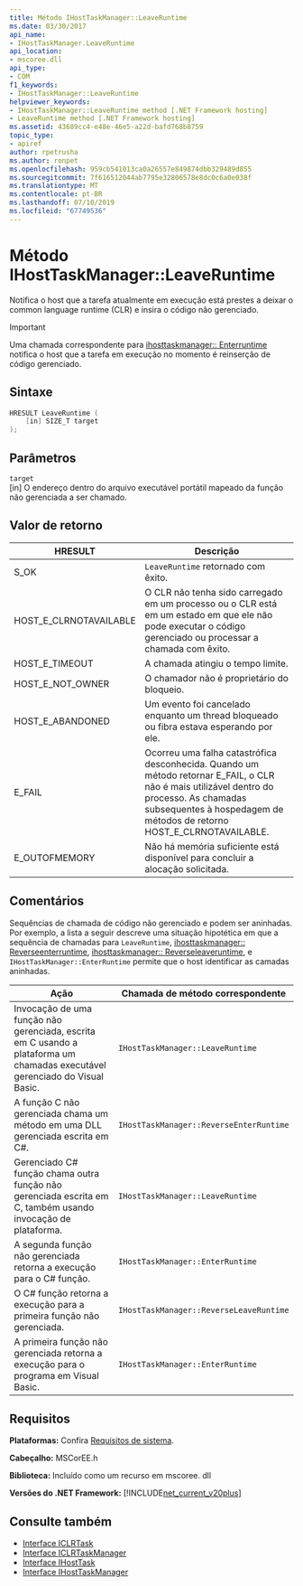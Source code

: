 ```yaml
---
title: Método IHostTaskManager::LeaveRuntime
ms.date: 03/30/2017
api_name:
- IHostTaskManager.LeaveRuntime
api_location:
- mscoree.dll
api_type:
- COM
f1_keywords:
- IHostTaskManager::LeaveRuntime
helpviewer_keywords:
- IHostTaskManager::LeaveRuntime method [.NET Framework hosting]
- LeaveRuntime method [.NET Framework hosting]
ms.assetid: 43689cc4-e48e-46e5-a22d-bafd768b8759
topic_type:
- apiref
author: rpetrusha
ms.author: ronpet
ms.openlocfilehash: 959cb541013ca0a26557e849874dbb329489d855
ms.sourcegitcommit: 7f616512044ab7795e32806578e8dc0c6a0e038f
ms.translationtype: MT
ms.contentlocale: pt-BR
ms.lasthandoff: 07/10/2019
ms.locfileid: "67749536"
---
```

# <a name="ihosttaskmanagerleaveruntime-method"></a>Método IHostTaskManager::LeaveRuntime
Notifica o host que a tarefa atualmente em execução está prestes a deixar o common language runtime (CLR) e insira o código não gerenciado.  
  
> [!IMPORTANT]
>  Uma chamada correspondente para [ihosttaskmanager:: Enterruntime](../../../../docs/framework/unmanaged-api/hosting/ihosttaskmanager-enterruntime-method.md) notifica o host que a tarefa em execução no momento é reinserção de código gerenciado.  
  
## <a name="syntax"></a>Sintaxe  
  
```cpp  
HRESULT LeaveRuntime (  
    [in] SIZE_T target  
);  
```  
  
## <a name="parameters"></a>Parâmetros  
 `target`  
 [in] O endereço dentro do arquivo executável portátil mapeado da função não gerenciada a ser chamado.  
  
## <a name="return-value"></a>Valor de retorno  
  
|HRESULT|Descrição|  
|-------------|-----------------|  
|S_OK|`LeaveRuntime` retornado com êxito.|  
|HOST_E_CLRNOTAVAILABLE|O CLR não tenha sido carregado em um processo ou o CLR está em um estado em que ele não pode executar o código gerenciado ou processar a chamada com êxito.|  
|HOST_E_TIMEOUT|A chamada atingiu o tempo limite.|  
|HOST_E_NOT_OWNER|O chamador não é proprietário do bloqueio.|  
|HOST_E_ABANDONED|Um evento foi cancelado enquanto um thread bloqueado ou fibra estava esperando por ele.|  
|E_FAIL|Ocorreu uma falha catastrófica desconhecida. Quando um método retornar E_FAIL, o CLR não é mais utilizável dentro do processo. As chamadas subsequentes à hospedagem de métodos de retorno HOST_E_CLRNOTAVAILABLE.|  
|E_OUTOFMEMORY|Não há memória suficiente está disponível para concluir a alocação solicitada.|  
  
## <a name="remarks"></a>Comentários  
 Sequências de chamada de código não gerenciado e podem ser aninhadas. Por exemplo, a lista a seguir descreve uma situação hipotética em que a sequência de chamadas para `LeaveRuntime`, [ihosttaskmanager:: Reverseenterruntime](../../../../docs/framework/unmanaged-api/hosting/ihosttaskmanager-reverseenterruntime-method.md), [ihosttaskmanager:: Reverseleaveruntime](../../../../docs/framework/unmanaged-api/hosting/ihosttaskmanager-reverseleaveruntime-method.md), e `IHostTaskManager::EnterRuntime` permite que o host identificar as camadas aninhadas.  
  
|Ação|Chamada de método correspondente|  
|------------|-------------------------------|  
|Invocação de uma função não gerenciada, escrita em C usando a plataforma um chamadas executável gerenciado do Visual Basic.|`IHostTaskManager::LeaveRuntime`|  
|A função C não gerenciada chama um método em uma DLL gerenciada escrita em C#.|`IHostTaskManager::ReverseEnterRuntime`|  
|Gerenciado C# função chama outra função não gerenciada escrita em C, também usando invocação de plataforma.|`IHostTaskManager::LeaveRuntime`|  
|A segunda função não gerenciada retorna a execução para o C# função.|`IHostTaskManager::EnterRuntime`|  
|O C# função retorna a execução para a primeira função não gerenciada.|`IHostTaskManager::ReverseLeaveRuntime`|  
|A primeira função não gerenciada retorna a execução para o programa em Visual Basic.|`IHostTaskManager::EnterRuntime`|  
  
## <a name="requirements"></a>Requisitos  
 **Plataformas:** Confira [Requisitos de sistema](../../../../docs/framework/get-started/system-requirements.md).  
  
 **Cabeçalho:** MSCorEE.h  
  
 **Biblioteca:** Incluído como um recurso em mscoree. dll  
  
 **Versões do .NET Framework:** [!INCLUDE[net_current_v20plus](../../../../includes/net-current-v20plus-md.md)]  
  
## <a name="see-also"></a>Consulte também

- [Interface ICLRTask](../../../../docs/framework/unmanaged-api/hosting/iclrtask-interface.md)
- [Interface ICLRTaskManager](../../../../docs/framework/unmanaged-api/hosting/iclrtaskmanager-interface.md)
- [Interface IHostTask](../../../../docs/framework/unmanaged-api/hosting/ihosttask-interface.md)
- [Interface IHostTaskManager](../../../../docs/framework/unmanaged-api/hosting/ihosttaskmanager-interface.md)

